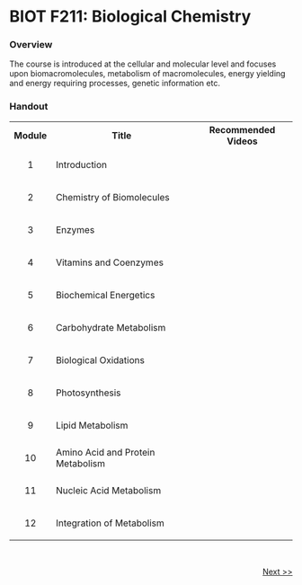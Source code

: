 # BIOT F211: Biological Chemistry
### Overview
<p align = 'justified'> The course is introduced at the cellular and molecular level and focuses upon biomacromolecules, metabolism of
macromolecules, energy yielding and energy requiring processes, genetic information etc. </p>

### Handout
<table>
  <tr>
    <th>Module</th>
    <th>Title</th>
    <th>Recommended Videos</th>
  </tr>
  <tr>
    <td><p align='center'>1</p></td>
    <td>Introduction</td>
  </tr>
  <tr>
    <td><p align='center'>2</p></td>
    <td>Chemistry of Biomolecules</td>
  </tr>
  <tr>
    <td><p align='center'>3</p></td>
    <td>Enzymes</td>
  </tr>
  <tr>
    <td><p align='center'>4</p></td>
    <td>Vitamins and Coenzymes</td>
  </tr>
  <tr>
    <td><p align='center'>5</p></td>
    <td>Biochemical Energetics</td>
  </tr>
  <tr>
    <td><p align='center'>6</p></td>
    <td>Carbohydrate Metabolism</td>
  </tr>
  <tr>
    <td><p align='center'>7</p></td>
    <td>Biological Oxidations</td>
  </tr>
  <tr>
    <td><p align='center'>8</p></td>
    <td>Photosynthesis</td>
  </tr>
  <tr>
    <td><p align='center'>9</p></td>
    <td>Lipid Metabolism</td>
  </tr>
  <tr>
    <td><p align='center'>10</p></td>
    <td>Amino Acid and Protein Metabolism</td>
  </tr>
  <tr>
    <td><p align='center'>11</p></td>
    <td>Nucleic Acid Metabolism</td>
  </tr>
  <tr>
    <td><p align='center'>12</p></td>
    <td>Integration of Metabolism</td>
  </tr>
</table>

<br>

<p align="right"><a href="https://github.com/vennby/BioLib/blob/main/HTML/Module%201.md">Next >></a></p>
